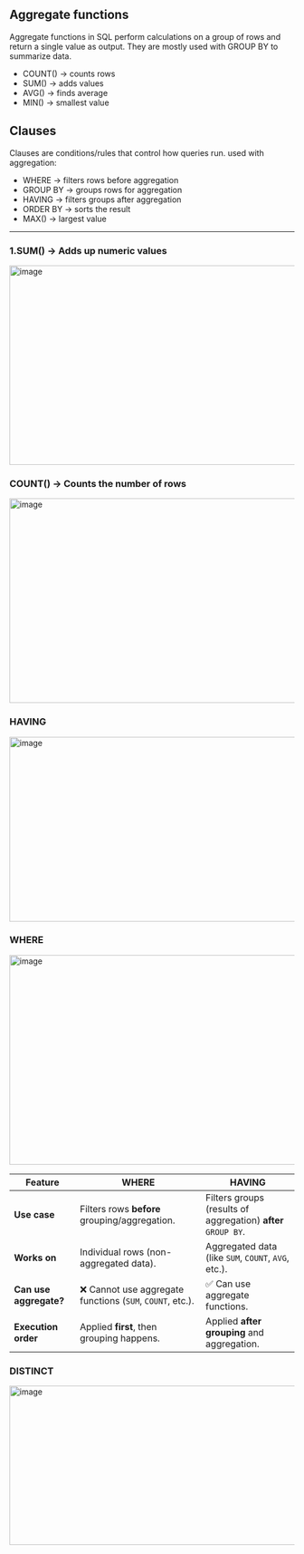 ## Aggregate functions
Aggregate functions in SQL perform calculations on a group of rows and return a single value as output.
They are mostly used with GROUP BY to summarize data.

- COUNT() → counts rows
- SUM() → adds values
- AVG() → finds average
- MIN() → smallest value

## Clauses
Clauses are conditions/rules that control how queries run.
used with aggregation:

- WHERE → filters rows before aggregation
- GROUP BY → groups rows for aggregation
- HAVING → filters groups after aggregation
- ORDER BY → sorts the result
- MAX() → largest value

---------------------------------------------------------------------------------------------------------------------------------------------------

### 1.SUM() → Adds up numeric values
<img width="664" height="352" alt="image" src="https://github.com/user-attachments/assets/d1b2936e-eaef-4319-a988-f9d8e556796c" />

### COUNT() → Counts the number of rows
<img width="907" height="361" alt="image" src="https://github.com/user-attachments/assets/e70325c5-3f5c-4759-a206-b68825dec2ba" />

### HAVING
<img width="658" height="326" alt="image" src="https://github.com/user-attachments/assets/5074585a-b165-4d61-a6a0-023633b82077" />

### WHERE 
<img width="719" height="370" alt="image" src="https://github.com/user-attachments/assets/262bef9e-4d98-46ae-8502-14ce54e03876" />

| Feature                | **WHERE**                                                | **HAVING**                                                    |
| ---------------------- | -------------------------------------------------------- | ------------------------------------------------------------- |
| **Use case**           | Filters rows **before** grouping/aggregation.            | Filters groups (results of aggregation) **after** `GROUP BY`. |
| **Works on**           | Individual rows (non-aggregated data).                   | Aggregated data (like `SUM`, `COUNT`, `AVG`, etc.).           |
| **Can use aggregate?** | ❌ Cannot use aggregate functions (`SUM`, `COUNT`, etc.). | ✅ Can use aggregate functions.                                |
| **Execution order**    | Applied **first**, then grouping happens.                | Applied **after grouping** and aggregation.                   |


### DISTINCT 
<img width="652" height="281" alt="image" src="https://github.com/user-attachments/assets/923468da-9386-46cc-a774-4bb984cf17e1" />


